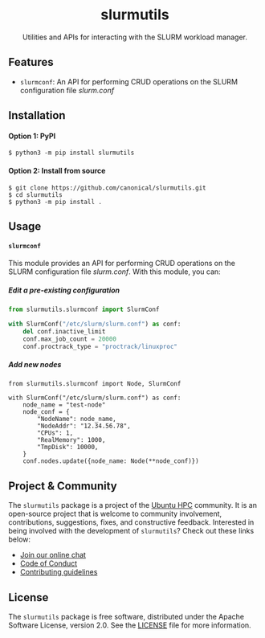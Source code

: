 <h1 align="center">
  slurmutils
</h1>

<p align="center">
  Utilities and APIs for interacting with the SLURM workload manager.
</p>

## Features

* `slurmconf`: An API for performing CRUD operations on the SLURM configuration file _slurm.conf_

## Installation

#### Option 1: PyPI

```shell
$ python3 -m pip install slurmutils
```

#### Option 2: Install from source

```shell
$ git clone https://github.com/canonical/slurmutils.git
$ cd slurmutils
$ python3 -m pip install .
```

## Usage

#### `slurmconf`

This module provides an API for performing CRUD operations on the SLURM configuration file _slurm.conf_.
With this module, you can:

##### Edit a pre-existing configuration

```python
from slurmutils.slurmconf import SlurmConf

with SlurmConf("/etc/slurm/slurm.conf") as conf:
    del conf.inactive_limit
    conf.max_job_count = 20000
    conf.proctrack_type = "proctrack/linuxproc"
```

##### Add new nodes

```python3
from slurmutils.slurmconf import Node, SlurmConf

with SlurmConf("/etc/slurm/slurm.conf") as conf:
    node_name = "test-node"
    node_conf = {
        "NodeName": node_name,
        "NodeAddr": "12.34.56.78",
        "CPUs": 1, 
        "RealMemory": 1000, 
        "TmpDisk": 10000,
    }
    conf.nodes.update({node_name: Node(**node_conf)})
```

## Project & Community

The `slurmutils` package is a project of the 
[Ubuntu HPC](https://discourse.ubuntu.com/t/high-performance-computing-team/35988) community. 
It is an open-source project that is welcome to community involvement, contributions, suggestions, fixes, 
and constructive feedback. Interested in being involved with the development of `slurmutils`? 
Check out these links below:

* [Join our online chat](https://matrix.to/#/#ubuntu-hpc:matrix.org)
* [Code of Conduct](https://ubuntu.com/community/code-of-conduct)
* [Contributing guidelines](./CONTRIBUTING.md)

## License

The `slurmutils` package is free software, distributed under the Apache Software License, version 2.0.
See the [LICENSE](./LICENSE) file for more information.
